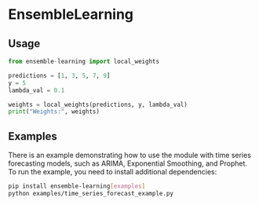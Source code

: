 # EnsembleLearning

## Usage

```python
from ensemble-learning import local_weights

predictions = [1, 3, 5, 7, 9]
y = 5
lambda_val = 0.1

weights = local_weights(predictions, y, lambda_val)
print("Weights:", weights)
```



## Examples

There is an example demonstrating how to use the module with time series forecasting models, such as ARIMA, Exponential Smoothing, and Prophet. To run the example, you need to install additional dependencies:

```bash
pip install ensemble-learning[examples]
python examples/time_series_forecast_example.py
```

